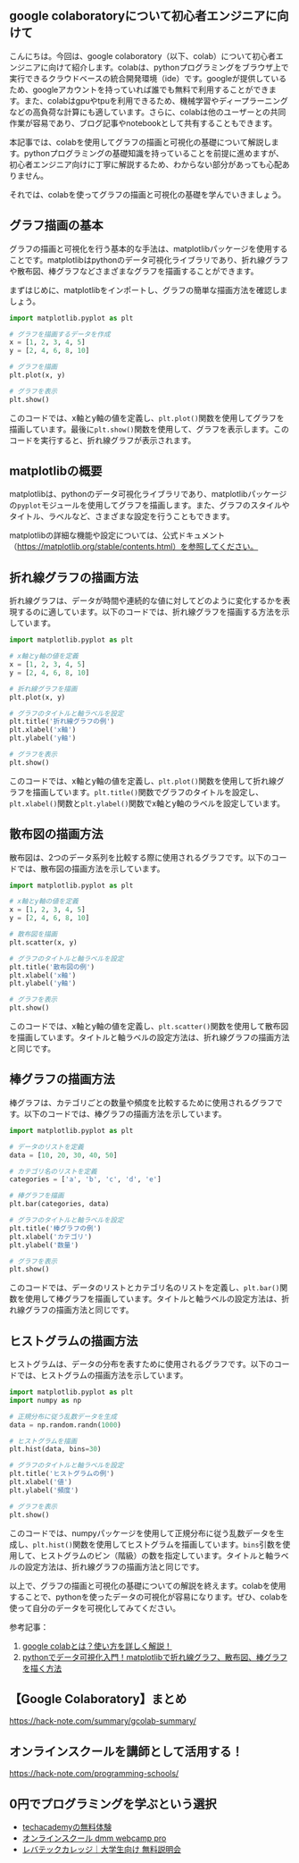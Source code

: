 <!--
title:   【google colaboratory】入門：グラフの描画と可視化の基礎
tags:    Google,Python,colaboratory
id:      50e8bc4905e20c77cc56
private: false
-->


## google colaboratoryについて初心者エンジニアに向けて
こんにちは。今回は、google colaboratory（以下、colab）について初心者エンジニアに向けて紹介します。colabは、pythonプログラミングをブラウザ上で実行できるクラウドベースの統合開発環境（ide）です。googleが提供しているため、googleアカウントを持っていれば誰でも無料で利用することができます。また、colabはgpuやtpuを利用できるため、機械学習やディープラーニングなどの高負荷な計算にも適しています。さらに、colabは他のユーザーとの共同作業が容易であり、ブログ記事やnotebookとして共有することもできます。

本記事では、colabを使用してグラフの描画と可視化の基礎について解説します。pythonプログラミングの基礎知識を持っていることを前提に進めますが、初心者エンジニア向けに丁寧に解説するため、わからない部分があっても心配ありません。

それでは、colabを使ってグラフの描画と可視化の基礎を学んでいきましょう。

## グラフ描画の基本
グラフの描画と可視化を行う基本的な手法は、matplotlibパッケージを使用することです。matplotlibはpythonのデータ可視化ライブラリであり、折れ線グラフや散布図、棒グラフなどさまざまなグラフを描画することができます。

まずはじめに、matplotlibをインポートし、グラフの簡単な描画方法を確認しましょう。

```python
import matplotlib.pyplot as plt

# グラフを描画するデータを作成
x = [1, 2, 3, 4, 5]
y = [2, 4, 6, 8, 10]

# グラフを描画
plt.plot(x, y)

# グラフを表示
plt.show()
```

このコードでは、x軸とy軸の値を定義し、`plt.plot()`関数を使用してグラフを描画しています。最後に`plt.show()`関数を使用して、グラフを表示します。このコードを実行すると、折れ線グラフが表示されます。

## matplotlibの概要
matplotlibは、pythonのデータ可視化ライブラリであり、matplotlibパッケージの`pyplot`モジュールを使用してグラフを描画します。また、グラフのスタイルやタイトル、ラベルなど、さまざまな設定を行うこともできます。

matplotlibの詳細な機能や設定については、公式ドキュメント（https://matplotlib.org/stable/contents.html）を参照してください。

## 折れ線グラフの描画方法
折れ線グラフは、データが時間や連続的な値に対してどのように変化するかを表現するのに適しています。以下のコードでは、折れ線グラフを描画する方法を示しています。

```python
import matplotlib.pyplot as plt

# x軸とy軸の値を定義
x = [1, 2, 3, 4, 5]
y = [2, 4, 6, 8, 10]

# 折れ線グラフを描画
plt.plot(x, y)

# グラフのタイトルと軸ラベルを設定
plt.title('折れ線グラフの例')
plt.xlabel('x軸')
plt.ylabel('y軸')

# グラフを表示
plt.show()
```

このコードでは、x軸とy軸の値を定義し、`plt.plot()`関数を使用して折れ線グラフを描画しています。`plt.title()`関数でグラフのタイトルを設定し、`plt.xlabel()`関数と`plt.ylabel()`関数でx軸とy軸のラベルを設定しています。

## 散布図の描画方法
散布図は、2つのデータ系列を比較する際に使用されるグラフです。以下のコードでは、散布図の描画方法を示しています。

```python
import matplotlib.pyplot as plt

# x軸とy軸の値を定義
x = [1, 2, 3, 4, 5]
y = [2, 4, 6, 8, 10]

# 散布図を描画
plt.scatter(x, y)

# グラフのタイトルと軸ラベルを設定
plt.title('散布図の例')
plt.xlabel('x軸')
plt.ylabel('y軸')

# グラフを表示
plt.show()
```

このコードでは、x軸とy軸の値を定義し、`plt.scatter()`関数を使用して散布図を描画しています。タイトルと軸ラベルの設定方法は、折れ線グラフの描画方法と同じです。

## 棒グラフの描画方法
棒グラフは、カテゴリごとの数量や頻度を比較するために使用されるグラフです。以下のコードでは、棒グラフの描画方法を示しています。

```python
import matplotlib.pyplot as plt

# データのリストを定義
data = [10, 20, 30, 40, 50]

# カテゴリ名のリストを定義
categories = ['a', 'b', 'c', 'd', 'e']

# 棒グラフを描画
plt.bar(categories, data)

# グラフのタイトルと軸ラベルを設定
plt.title('棒グラフの例')
plt.xlabel('カテゴリ')
plt.ylabel('数量')

# グラフを表示
plt.show()
```

このコードでは、データのリストとカテゴリ名のリストを定義し、`plt.bar()`関数を使用して棒グラフを描画しています。タイトルと軸ラベルの設定方法は、折れ線グラフの描画方法と同じです。

## ヒストグラムの描画方法
ヒストグラムは、データの分布を表すために使用されるグラフです。以下のコードでは、ヒストグラムの描画方法を示しています。

```python
import matplotlib.pyplot as plt
import numpy as np

# 正規分布に従う乱数データを生成
data = np.random.randn(1000)

# ヒストグラムを描画
plt.hist(data, bins=30)

# グラフのタイトルと軸ラベルを設定
plt.title('ヒストグラムの例')
plt.xlabel('値')
plt.ylabel('頻度')

# グラフを表示
plt.show()
```

このコードでは、numpyパッケージを使用して正規分布に従う乱数データを生成し、`plt.hist()`関数を使用してヒストグラムを描画しています。`bins`引数を使用して、ヒストグラムのビン（階級）の数を指定しています。タイトルと軸ラベルの設定方法は、折れ線グラフの描画方法と同じです。

以上で、グラフの描画と可視化の基礎についての解説を終えます。colabを使用することで、pythonを使ったデータの可視化が容易になります。ぜひ、colabを使って自分のデータを可視化してみてください。

参考記事：
1. [google colabとは？使い方を詳しく解説！](https://hibiki-press.tech/colaboratory/hello-colaboratory/3389)
2. [pythonでデータ可視化入門！matplotlibで折れ線グラフ、散布図、棒グラフを描く方法](https://dot-blog.jp/news/python-matplotlib-basic/)



## 【Google Colaboratory】まとめ
https://hack-note.com/summary/gcolab-summary/



## オンラインスクールを講師として活用する！
https://hack-note.com/programming-schools/



## 0円でプログラミングを学ぶという選択
- [techacademyの無料体験](//af.moshimo.com/af/c/click?a_id=2612475&amp;p_id=1555&amp;pc_id=2816&amp;pl_id=22706&amp;url=https%3a%2f%2ftechacademy.jp%2fhtmlcss-trial%3futm_source%3dmoshimo%26utm_medium%3daffiliate%26utm_campaign%3dtextad)
- [オンラインスクール dmm webcamp pro](//af.moshimo.com/af/c/click?a_id=2612482&amp;p_id=1363&amp;pc_id=2297&amp;pl_id=39999&amp;guid=on)
- [レバテックカレッジ｜大学生向け 無料説明会](//af.moshimo.com/af/c/click?a_id=4071793&p_id=3198&pc_id=7488&pl_id=41848)

